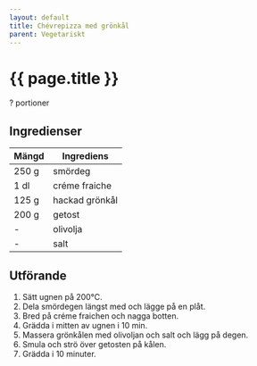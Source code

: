```yaml
---
layout: default
title: Chévrepizza med grönkål
parent: Vegetariskt
---
```


# {{ page.title }}

? portioner

## Ingredienser

Mängd|Ingrediens
------------ | -------------
250 g|smördeg
1 dl|créme fraiche
125 g|hackad grönkål
200 g|getost
\-|olivolja
\-|salt

## Utförande
1. Sätt ugnen på 200℃.
2. Dela smördegen längst med och lägge på en plåt.
3. Bred på créme fraichen och nagga botten.
4. Grädda i mitten av ugnen i 10 min.
5. Massera grönkålen med olivoljan och salt och lägg på degen.
6. Smula och strö över getosten på kålen.
7. Grädda i  10 minuter.
